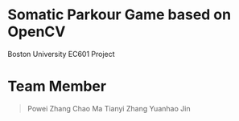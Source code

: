 # Somatic Parkour Game based on OpenCV
Boston University EC601 Project
# Team Member
> Powei Zhang 
> Chao Ma 
> Tianyi Zhang 
> Yuanhao Jin 
